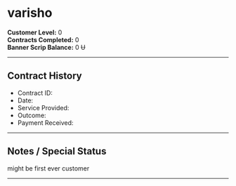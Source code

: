 # varisho

**Customer Level:** 0  
**Contracts Completed:** 0  
**Banner Scrip Balance:** 0 Ʉ

---

## Contract History

- Contract ID:  
- Date:  
- Service Provided:  
- Outcome:  
- Payment Received:  

<!-- Add more contracts as needed -->

---

## Notes / Special Status

might be first ever customer

---
